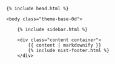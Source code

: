 <!DOCTYPE html>
<html lang="en-us">

    {% include head.html %}

    <body class="theme-base-0d">

        {% include sidebar.html %}

        <div class="content container">
            {{ content | markdownify }}
            {% include nist-footer.html %}
        </div>

  </body>
</html>
